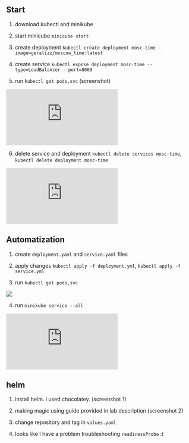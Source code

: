## Start

1) download kubectl and minikube

2) start minicube `minicube start`

3) create deployment `kubectl create deployment mosc-time --image=geralizz/moscow_time:latest`

4) create service `kubectl expose deployment mosc-time --type=LoadBalancer --port=8000`

5) run `kubectl get pods,svc` (screenshot)


![](https://imageup.ru/img245/4205696/9-laba.png.html)

6) delete service and deployment `kubectl delete services mosc-time`, `kubectl delete deployment mosc-time`

![](https://imageup.ru/img297/4205699/laba2.png.html)

## Automatization

1) create `deployment.yaml` and `service.yaml` files

2) apply changes `kubectl apply -f deployment.yml`, `kubectl apply -f service.yml`

3) run `kubectl get pods,svc`

![](https://imageup.ru/img123/4205705/9laba3.jpg)

4) run `minikube service --all`

![](https://imageup.ru/img116/4205709/9laba4.png.html)

## helm

1) install helm. i used chocolatey. (screenshot 1)

2) making magic using guide provided in lab description (screenshot 2)

3) change repository and tag in `values.yaml`

4) looks like I have a problem troubleshooting `readinessProbe` :(

 